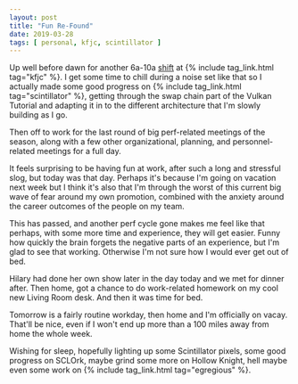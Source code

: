 ```yaml
---
layout: post
title: "Fun Re-Found"
date: 2019-03-28
tags: [ personal, kfjc, scintillator ]
---
```


Up well before dawn for another 6a-10a
[shift](https://www.kfjc.org/listen/playlist?i=58925) at
{% include tag_link.html tag="kfjc" %}. I get some time to chill during a noise
set like that so I actually made some good progress on
{% include tag_link.html tag="scintillator" %}, getting through the swap chain
part of the Vulkan Tutorial and adapting it in to the different architecture
that I'm slowly building as I go.

Then off to work for the last round of big perf-related meetings of the season,
along with a few other organizational, planning, and personnel-related meetings
for a full day.

It feels surprising to be having fun at work, after such a long and stressful
slog, but today was that day. Perhaps it's because I'm going on vacation next
week but I think it's also that I'm through the worst of this current big wave
of fear around my own promotion, combined with the anxiety around the career
outcomes of the people on my team.

This has passed, and another perf cycle gone makes me feel like that perhaps,
with some more time and experience, they will get easier. Funny how quickly the
brain forgets the negative parts of an experience, but I'm glad to see that
working. Otherwise I'm not sure how I would ever get out of bed.

Hilary had done her own show later in the day today and we met for dinner
after. Then home, got a chance to do work-related homework on my cool new
Living Room desk. And then it was time for bed.

Tomorrow is a fairly routine workday, then home and I'm officially on vacay.
That'll be nice, even if I won't end up more than a 100 miles away from home
the whole week.

Wishing for sleep, hopefully lighting up some Scintillator pixels, some good
progress on SCLOrk, maybe grind some more on Hollow Knight, hell maybe even some
work on {% include tag_link.html tag="egregious" %}.

